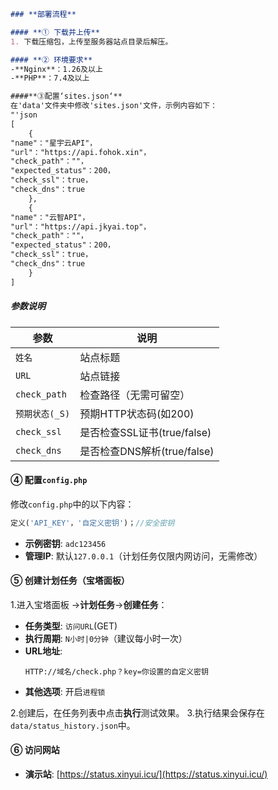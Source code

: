 ```markdown
### **部署流程**

#### **① 下载并上传**
1. 下载压缩包，上传至服务器站点目录后解压。

#### **② 环境要求**
-**Nginx**：1.26及以上
-**PHP**：7.4及以上

####**③配置‘sites.json‘**
在'data'文件夹中修改'sites.json'文件，示例内容如下：
"'json
[
    {
"name"："星宇云API"，
"url"："https://api.fohok.xin"，
"check_path"：""，
"expected_status"：200，
"check_ssl"：true，
"check_dns"：true
    },
    {
"name"："云智API"，
"url"："https://api.jkyai.top"，
"check_path"：""，
"expected_status"：200，
"check_ssl"：true，
"check_dns"：true
    }
]
```

##### **参数说明**
|参数|说明|
|------------------|-----------------------------|
| `姓名`           |站点标题|
| `URL`            |站点链接|
| `check_path`     |检查路径（无需可留空）|
| `预期状态(_S)`|预期HTTP状态码(如200)|
| `check_ssl`      |是否检查SSL证书(true/false)|
| `check_dns`      |是否检查DNS解析(true/false)|

#### **④ 配置`config.php`**
修改`config.php`中的以下内容：
```PHP
定义('API_KEY'，'自定义密钥')；//安全密钥
```
- **示例密钥**: `adc123456`  
- **管理IP**: 默认`127.0.0.1`（计划任务仅限内网访问，无需修改）

#### **⑤ 创建计划任务（宝塔面板）**
1.进入宝塔面板 →**计划任务**→**创建任务**：  
   - **任务类型**: `访问URL`(GET)
   - **执行周期**: `N小时|0分钟`（建议每小时一次）
   - **URL地址**:  
     ```
     HTTP://域名/check.php？key=你设置的自定义密钥
     ```
   - **其他选项**: 开启`进程锁`  

2.创建后，在任务列表中点击**执行**测试效果。
3.执行结果会保存在`data/status_history.json`中。

#### **⑥ 访问网站**
- **演示站**: [https://status.xinyui.icu/](https://status.xinyui.icu/)  
```
